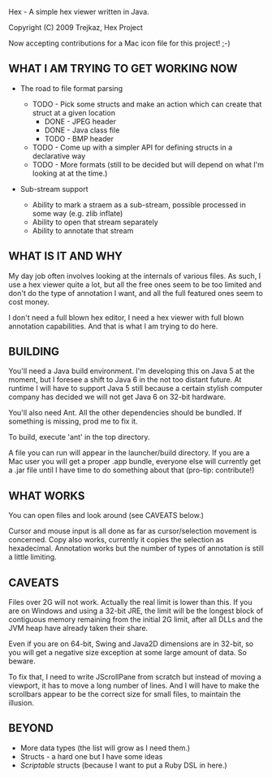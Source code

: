 Hex - A simple hex viewer written in Java.

Copyright (C) 2009  Trejkaz, Hex Project

Now accepting contributions for a Mac icon file for this project! ;-)


WHAT I AM TRYING TO GET WORKING NOW
-----------------------------------

* The road to file format parsing
    * TODO - Pick some structs and make an action which can create that struct at a given location
        * DONE - JPEG header
        * DONE - Java class file
        * TODO - BMP header
    * TODO - Come up with a simpler API for defining structs in a declarative way
    * TODO - More formats (still to be decided but will depend on what I'm looking at at the time.)

* Sub-stream support
    * Ability to mark a straem as a sub-stream, possible processed in some way (e.g. zlib inflate)
    * Ability to open that stream separately
    * Ability to annotate that stream

WHAT IS IT AND WHY
------------------

My day job often involves looking at the internals of various files.
As such, I use a hex viewer quite a lot, but all the free ones seem to
be too limited and don't do the type of annotation I want, and all the
full featured ones seem to cost money.

I don't need a full blown hex editor, I need a hex viewer with full blown
annotation capabilities.  And that is what I am trying to do here.


BUILDING
--------

You'll need a Java build environment.  I'm developing this on Java 5 at
the moment, but I foresee a shift to Java 6 in the not too distant future.
At runtime I will have to support Java 5 still because a certain stylish
computer company has decided we will not get Java 6 on 32-bit hardware.

You'll also need Ant.  All the other dependencies should be bundled.
If something is missing, prod me to fix it.

To build, execute 'ant' in the top directory.

A file you can run will appear in the launcher/build directory.  If you
are a Mac user you will get a proper .app bundle, everyone else will
currently get a .jar file until I have time to do something about that
(pro-tip: contribute!)


WHAT WORKS
----------

You can open files and look around (see CAVEATS below.)

Cursor and mouse input is all done as far as cursor/selection movement
is concerned.  Copy also works, currently it copies the selection as
hexadecimal.  Annotation works but the number of types of annotation
is still a little limiting.


CAVEATS
-------

Files over 2G will not work.  Actually the real limit is lower than this.
If you are on Windows and using a 32-bit JRE, the limit will be the
longest block of contiguous memory remaining from the initial 2G limit,
after all DLLs and the JVM heap have already taken their share.

Even if you are on 64-bit, Swing and Java2D dimensions are in 32-bit, so
you will get a negative size exception at some large amount of data.
So beware.

To fix that, I need to write JScrollPane from scratch but instead of
moving a viewport, it has to move a long number of lines.  And I will
have to make the scrollbars appear to be the correct size for small files,
to maintain the illusion.


BEYOND
------

* More data types (the list will grow as I need them.)
* Structs - a hard one but I have some ideas
* *Scriptable* structs (because I want to put a Ruby DSL in here.)

